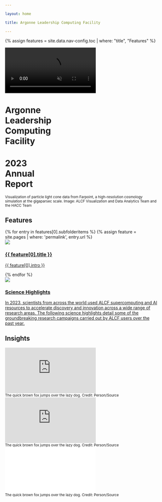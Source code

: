 ```yaml
---

layout: home

title: Argonne Leadership Computing Facility

---
```

{% assign features = site.data.nav-config.toc | where: "title", "Features" %}


<div class="home--hero-wrapper">
	<div class="img-wrapper">
		<div>
			<!-- <img src="{{ site.url }}/assets/images/cover.png"> -->
			<!-- poster="{{ site.url }}/assets/images/cover.png"  -->
			<video autoplay loop muted>
				<source src="{{ site.url }}/assets/video/hypersonic.webm" type="video/webm">	
				<source src="{{ site.url }}/assets/video/hypersonic.mp4" type="video/mp4">
  				Your browser does not support the video tag.
			</video>
			<div class="home--hero-text">
				<h1 class="alcf">
					Argonne<br>
					<span>Leadership<br>
					Computing</span><br>
					Facility
				</h1>
				<h1 class="title">
					2023<br>
					<span>Annual<br>
					Report</span><br>
				</h1>
			</div>
			<div class="home--hero-scrim"></div>
		</div>
	</div>
</div>

<div class="home--hero-caption">
	<small>
		Visualization of particle light cone data from Farpoint, a high-resolution cosmology simulation at the gigaparsec scale.
		<span class="credit">Image: ALCF Visualization and Data Analytics Team and the HACC Team</span>
	</small>
</div>




<div class="home--features-wrapper">
	<div class="content-wrapper">
		<h2>Features</h2>
			{% for entry in features[0].subfolderitems %}
			{% assign feature = site.pages | where: 'permalink', entry.url %}			  
			  <div class="teaser">
			    <a href="{{ site.url }}/{{ entry.url }}">
			    	<div class="image-wrapper">
			    		<div><img src="{{ site.url }}/assets/images/{{ feature[0].hero-img-source }}"></div>
			    		<div class="hover-scrim"></div>
			    	</div>
			    	<div class="content-wrapper">
			    		<h3>{{ feature[0].title }}</h3>
			    		<p>{{ feature[0].intro }}</p>
			    	</div>
			    </a>
			  </div>		 
			{% endfor %}	
			<div class="teaser">
			    <a href="{{ site.url }}/science/highlights">
			    	<div class="image-wrapper">
			    		<div><img src="{{ site.url }}/assets/images/Uzdensky.png"></div>
			    		<div class="hover-scrim"></div>
			    	</div>
			    	<div class="content-wrapper">
			    		<h3>Science Highlights</h3>
			    		<p>In 2023, scientists from across the world used ALCF supercomputing and AI resources to accelerate discovery and innovation across a wide range of research areas. The following science highlights detail some of the groundbreaking research campaigns carried out by ALCF users over the past year.</p>
			    	</div>
			    </a>
			  </div>	
	</div>
</div>



<div class="home--video-wrapper">
	<!-- <div class="content-wrapper"> -->
		<h2>Insights</h2>
		<div class='embed-1'>
			<div class="embed-wrapper">
				<iframe src="https://www.youtube.com/embed/-UBFVYZqoHQ?si=VaOCTlz0re_k0VCn&amp;clip=UgkxMyXhlXf6cejE6yfL-z6T4-cvDN9wRY-9&amp;clipt=EO_TAxjn8gY" title="YouTube video player" frameborder="0" allow="accelerometer; autoplay; clipboard-write; encrypted-media; gyroscope; picture-in-picture; web-share" allowfullscreen></iframe>
			</div>
			<small class="caption">
				The quick brown fox jumps over the lazy dog. <span class="credit">Credit: Person/Source</span>
			</small>
		</div>
		<div class='embed-2'>
			<div class="embed-wrapper">
				<iframe src="https://www.youtube.com/embed/3mm-V7qehRk?si=tTBXBicmlLl6GTEr&amp;clip=UgkxwFyoghxZ34Tos70zgWr8VLa6ZXH5Z-DW&amp;clipt=EOW2BBjv5wc" title="YouTube video player" frameborder="0" allow="accelerometer; autoplay; clipboard-write; encrypted-media; gyroscope; picture-in-picture; web-share" allowfullscreen></iframe>
			</div>
			<small class="caption">
				The quick brown fox jumps over the lazy dog. <span class="credit">Credit: Person/Source</span>
			</small>
		</div>
		<div class='embed-3'>
			<div class="embed-wrapper">
				<iframe src="[https://www.youtube.com/embed/tE9uKTgmQv](https://www.youtube.com/embed/stoy8fkJC7s?si=z6uqDHHbnxfcRebl&amp;clip=Ugkx4ffoVvaU1z6zjhOy5cSgU4i5ZsU7aHQ5&amp;clipt=EMDOAxiiggc)Y" title="YouTube video player" frameborder="0" allow="accelerometer; autoplay; clipboard-write; encrypted-media; gyroscope; picture-in-picture; web-share" allowfullscreen></iframe>
			</div>
			<small class="caption">
				The quick brown fox jumps over the lazy dog. <span class="credit">Credit: Person/Source</span>
			</small>
		</div>
	<!-- </div> -->
</div>




